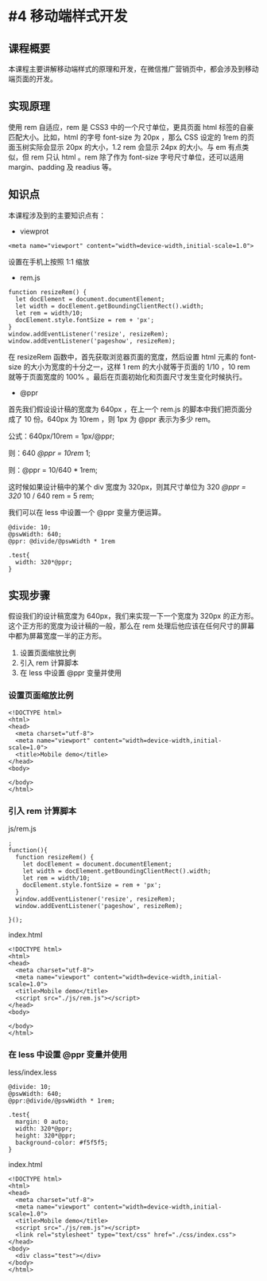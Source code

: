 # #4 移动端样式开发

## 课程概要



本课程主要讲解移动端样式的原理和开发，在微信推广营销页中，都会涉及到移动端页面的开发。



## 实现原理



使用 rem 自适应，rem 是 CSS3 中的一个尺寸单位，更具页面 html 标签的自豪匹配大小。比如，html 的字号 font-size 为 20px ，那么 CSS 设定的 1rem 的页面玉树实际会显示 20px 的大小，1.2 rem 会显示 24px 的大小。与 em 有点类似，但 rem 只认 html 。rem 除了作为 font-size 字号尺寸单位，还可以适用 margin、padding 及 readius 等。



## 知识点



本课程涉及到的主要知识点有：



- viewprot



```
<meta name="viewport" content="width=device-width,initial-scale=1.0">
```



设置在手机上按照 1:1 缩放



- rem.js



```
function resizeRem() {
  let docElement = document.documentElement;
  let width = docElement.getBoundingClientRect().width;
  let rem = width/10;
  docElement.style.fontSize = rem + 'px';
}
window.addEventListener('resize', resizeRem);
window.addEventListener('pageshow', resizeRem);
```



在 resizeRem 函数中，首先获取浏览器页面的宽度，然后设置 html 元素的 font-size 的大小为宽度的十分之一，这样 1 rem 的大小就等于页面的 1/10 ，10 rem 就等于页面宽度的 100% 。最后在页面初始化和页面尺寸发生变化时候执行。



- @ppr 



首先我们假设设计稿的宽度为 640px ，在上一个 rem.js 的脚本中我们把页面分成了 10 份。640px 为 10rem ，则 1px 为 @ppr  表示为多少 rem。



公式：640px/10rem = 1px/@ppr;

则：640  *@ppr  = 10rem*  1;

则：@ppr  = 10/640 * 1rem;



这时候如果设计稿中的某个 div 宽度为 320px，则其尺寸单位为 320  *@ppr  = 320*  10 / 640 rem = 5 rem;



我们可以在 less 中设置一个 @ppr  变量方便运算。



```
@divide: 10;
@pswWidth: 640;
@ppr: @divide/@pswWidth * 1rem

.test{
  width: 320*@ppr;
}
```



## 实现步骤



假设我们的设计稿宽度为 640px，我们来实现一下一个宽度为 320px 的正方形。这个正方形的宽度为设计稿的一般，那么在 rem 处理后他应该在任何尺寸的屏幕中都为屏幕宽度一半的正方形。



1. 设置页面缩放比例
2. 引入 rem 计算脚本
3. 在 less 中设置 @ppr  变量并使用



### 设置页面缩放比例



```
<!DOCTYPE html>
<html>
<head>
  <meta charset="utf-8">
  <meta name="viewport" content="width=device-width,initial-scale=1.0">
  <title>Mobile demo</title>
</head>
<body>

</body>
</html>
```



### 引入 rem 计算脚本



js/rem.js



```
;
function(){
  function resizeRem() {
    let docElement = document.documentElement;
    let width = docElement.getBoundingClientRect().width;
    let rem = width/10;
    docElement.style.fontSize = rem + 'px';
  }
  window.addEventListener('resize', resizeRem);
  window.addEventListener('pageshow', resizeRem);

}();
```



index.html



```
<!DOCTYPE html>
<html>
<head>
  <meta charset="utf-8">
  <meta name="viewport" content="width=device-width,initial-scale=1.0">
  <title>Mobile demo</title>
  <script src="./js/rem.js"></script>
</head>
<body>

</body>
</html>
```



### 在 less 中设置 @ppr  变量并使用



less/index.less



```
@divide: 10;
@pswWidth: 640;
@ppr:@divide/@pswWidth * 1rem;

.test{
  margin: 0 auto;
  width: 320*@ppr;
  height: 320*@ppr;
  background-color: #f5f5f5;
}
```



index.html



```
<!DOCTYPE html>
<html>
<head>
  <meta charset="utf-8">
  <meta name="viewport" content="width=device-width,initial-scale=1.0">
  <title>Mobile demo</title>
  <script src="./js/rem.js"></script>
  <link rel="stylesheet" type="text/css" href="./css/index.css">
</head>
<body>
  <div class="test"></div>
</body>
</html>
```